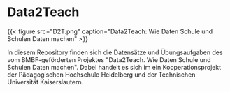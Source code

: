 # Data2Teach

{{< figure src="D2T.png" caption="Data2Teach: Wie Daten Schule und Schulen Daten machen" >}}

In diesem Repository finden sich die Datensätze und Übungsaufgaben des vom BMBF-geförderten Projektes "Data2Teach. Wie Daten Schule und Schulen Daten machen". Dabei handelt es sich im ein Kooperationsprojekt der Pädagogischen Hochschule Heidelberg und der Technischen Universität Kaiserslautern.


